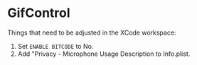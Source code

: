 # GifControl

Things that need to be adjusted in the XCode workspace:
1. Set `ENABLE BITCODE` to No.
2. Add "Privacy - Microphone Usage Description to Info.plist.
